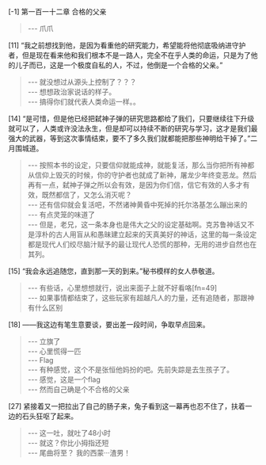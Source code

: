 
[-1] 第一百一十二章 合格的父亲
>--- 爪爪<br>

[11] “我之前想找到他，是因为看重他的研究能力，希望能将他彻底吸纳进守护者，但是现在看来他和我们根本不是一路人，完全不在乎人类的命运，只是为了他的儿子而已，这是一个极度自私的人，不过，他倒是一个合格的父亲。”
>--- 就没想过从源头上控制了？？？<br>
>--- 想想政治家说话的样子。<br>
>--- 搞得你们就代表人类命运一样。。<br>

[14] “是可惜，但是他已经把弑神子弹的研究思路都给了我们，只要继续往下升级就可以了，人类或许没法永生，但是却可以持续不断的研究与学习，这才是我们最强大的武器，等到这次事情结束，要不了多久我们就都能把那些神明给干掉了。”二月围城道。
>--- 按照本书的设定，只要信仰就能成神，就能复活，那么当你把所有神都从信仰上毁灭的时候，你的守护者也就成了新神，屠龙少年终变恶龙。然后再有一点，弑神子弹之所以会有效，是因为你们信，信它有效的人多才有效，既然都信了，又怎么消灭呢？<br>
>--- 还有信仰就会复活吧，不然诸神黄昏中死掉的托尔洛基怎么蹦出来的<br>
>--- 有点灵笼的味道了<br>
>--- 但是，老兄，这一条本身也是伟大之父的设定基础啊。克苏鲁神话又不是淳朴的古人用盲从和愚昧建立起来的天真美好的神话，这里的每一条设定都是现代人们绞尽脑汁赋予的最让现代人恐慌的那种，无用的进步自然也在其列。<br>

[15] “我会永远追随您，直到那一天的到来。”秘书模样的女人恭敬道。
>--- 有些话，心里想想就行，说出来面子上就不好看咯[fn=49]<br>
>--- 如果事情都结束了，这些玩家有超越凡人的力量，还有追随者，那跟神有什么区别<br>

[18] ——我这边有笔生意要谈，要出差一段时间，争取早点回来。
>--- 立旗了<br>
>--- 心里慌得一匹<br>
>--- Flag<br>
>--- 有种感觉，这个不是张恒他妈扮的吧。先前失踪是去生孩子了。<br>
>--- 感觉，这是一个flag<br>
>--- 然而自己确是个不合格的父亲<br>

[27] 紧接着又一把拉出了自己的肠子来，兔子看到这一幕再也忍不住了，扶着一边的石头狂呕了起来。
>--- 这一吐，就吐了48小时<br>
>--- 就这？你比小拇指还短<br>
>--- 尾曲将至？
我的西蒙···渣男！<br>
